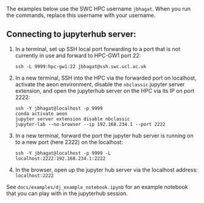 The examples below use the SWC HPC username `jbhagat`. When you run the commands, replace this username with your username.

## Connecting to jupyterhub server:

1) In a terminal, set up SSH local port forwarding to a port that is not currently in use and forward to HPC-GW1 port 22:
    ```
    ssh -L 9999:hpc-gw1:22 jbhagat@ssh.swc.ucl.ac.uk
    ```

2) In a new terminal, SSH into the HPC via the forwarded port on localhost, activate the aeon environment, disable the `nbclassic` jupyter server extension, and open the jupyterhub server on the HPC via its IP on port 2222:
    ```
    ssh -Y jbhagat@localhost -p 9999
    conda activate aeon
    jupyter server extension disable nbclassic
    jupyter-lab --no-browser --ip 192.168.234.1 --port 2222
    ```

3) In a new terminal, forward the port the jupyter hub server is running on to a new port (here 2222) on the localhost: 
    ```
    ssh -Y jbhagat@localhost -p 9999 -L localhost:2222:192.168.234.1:2222
    ```

4) In the browser, open up the jupyter hub server via the localhost address:
    `localhost:2222`

See `docs/examples/dj_example_notebook.ipynb` for an example notebook that you can play with in the jupyterhub session.
